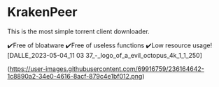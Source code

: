 # KrakenPeer
This is the most simple torrent client downloader.

✔️Free of bloatware
✔️Free of useless functions
✔️Low resource usage![DALLE_2023-05-04_11 03 37_-_logo_of_a_evil_octopus_4k_1_1_250]


(https://user-images.githubusercontent.com/69916759/236164642-1c8890a2-34e0-4616-8acf-879c4e1bf012.png)
